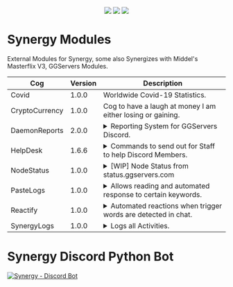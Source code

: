 <p align="center">
<a href="https://github.com/Rapptz/discord.py"><img src="https://img.shields.io/static/v1?label=Discord&message=py&color=blue&style=flat&logo=discord"></a>
<img src="https://img.shields.io/badge/code%20style-black-000000.svg">
<a href="https://www.python.org/"><img src="https://img.shields.io/static/v1?label=Python&message=3.8.7&color=blue&style=flat&logo=python"></a>
</p>

# Synergy Modules

External Modules for Synergy, some also Synergizes with Middel's Masterflix V3, GGServers Modules.

| Cog | Version | Description |
| --- | ------- | ----------- |
| Covid | 1.0.0 | Worldwide Covid-19 Statistics. |
| CryptoCurrency | 1.0.0 | Cog to have a laugh at money I am either losing or gaining. |
| DaemonReports | 2.0.0 | <details><summary>Reporting System for GGServers Discord.</summary>Reactions to a specified message allows users to generate a report which can be managed easily by Staff.</details> |
| HelpDesk | 1.6.6 | <details><summary>Commands to send out for Staff to help Discord Members.</summary>Helps especially for larger servers with a larger member base. Pagination included for ease of access and as many pages as you like.</details> |
| NodeStatus | 1.0.0 | <details><summary>[WIP] Node Status from status.ggservers.com</summary>Pulls data from the URL on command, reports uptime and changes in an embed.</details> |
| PasteLogs | 1.0.0 | <details><summary>Allows reading and automated response to certain keywords.</summary>Meant to work in any case of Staff members not being online to render assistance to those seeking it. Still very much a WIP.</details> |
| Reactify | 1.0.0 | <details><summary>Automated reactions when trigger words are detected in chat.</summary>Useful in sync with reaction roles cogs.</details> |
| SynergyLogs | 1.0.0 | <details><summary>Logs all Activities.</summary>User Updates, Join/Leave, Ban/Unban, Voice State and more.</details> |

# Synergy Discord Python Bot

<a href="https://gitlab.com/calebtaybw/Synergy"><img src="https://www.scooxer.com/wp-content/uploads/2019/03/Slogo_Nur-Logo.jpg" alt="Synergy - Discord Bot"></a>
